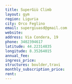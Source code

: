 ```yaml
---
title: SuperGiù Climb
layout: gym
region: Liguria
city: Orco Feglino
email: supergiuasd@gmail.com
website: 
address: Via Condera, 19
phone: 3402394617
latitude: 44.22314835
longitude: 8.35264015
annual_fee: 
ingress_price: 
structures: boulder,travi
monthly_subscription_price: 
rent: 
---
```


